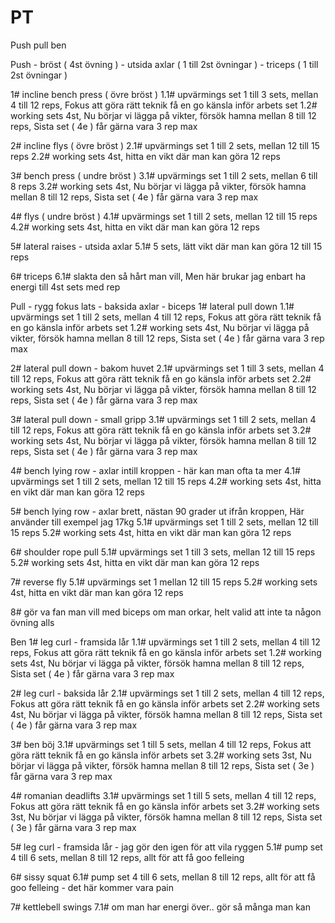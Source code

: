 # PT

Push pull ben 

Push - bröst ( 4st övning ) - utsida axlar ( 1 till 2st övningar ) - triceps ( 1 till 2st övningar )

1# incline bench press ( övre bröst )
1.1# upvärmings set 1 till 3 sets, mellan 4 till 12 reps, Fokus att göra rätt teknik få en go känsla inför arbets set
1.2# working sets 4st, Nu börjar vi lägga på vikter, försök hamna mellan 8 till 12 reps, Sista set ( 4e ) får gärna vara 3 rep max

2# incline flys ( övre bröst )
2.1# upvärmings set 1 till 2 sets, mellan 12 till 15 reps 
2.2#  working sets 4st, hitta en vikt där man kan göra 12 reps 

3# bench press ( undre bröst )
3.1# upvärmings set 1 till 2 sets, mellan 6 till 8 reps 
3.2# working sets 4st, Nu börjar vi lägga på vikter, försök hamna mellan 8 till 12 reps, Sista set ( 4e ) får gärna vara 3 rep max

4# flys ( undre bröst )
4.1# upvärmings set 1 till 2 sets, mellan 12 till 15 reps 
4.2#  working sets 4st, hitta en vikt där man kan göra 12 reps 

5# lateral raises - utsida axlar
5.1# 5 sets, lätt vikt där man kan göra 12 till 15 reps 

6# triceps 
6.1# slakta den så hårt man vill, Men här brukar jag enbart ha energi till 4st sets med rep


Pull - rygg fokus lats - baksida axlar - biceps
1# lateral pull down
1.1# upvärmings set 1 till 2 sets, mellan 4 till 12 reps, Fokus att göra rätt teknik få en go känsla inför arbets set
1.2# working sets 4st, Nu börjar vi lägga på vikter, försök hamna mellan 8 till 12 reps, Sista set ( 4e ) får gärna vara 3 rep max

2# lateral pull down - bakom huvet
2.1# upvärmings set 1 till 3 sets, mellan 4 till 12 reps, Fokus att göra rätt teknik få en go känsla inför arbets set
2.2# working sets 4st, Nu börjar vi lägga på vikter, försök hamna mellan 8 till 12 reps, Sista set ( 4e ) får gärna vara 3 rep max


3# lateral pull down - small gripp
3.1# upvärmings set 1 till 2 sets, mellan 4 till 12 reps, Fokus att göra rätt teknik få en go känsla inför arbets set
3.2# working sets 4st, Nu börjar vi lägga på vikter, försök hamna mellan 8 till 12 reps, Sista set ( 4e ) får gärna vara 3 rep max


4# bench lying row - axlar intill kroppen - här kan man ofta ta mer 
4.1# upvärmings set 1 till 2 sets, mellan 12 till 15 reps 
4.2#  working sets 4st, hitta en vikt där man kan göra 12 reps 

5# bench lying row - axlar brett, nästan 90 grader ut ifrån kroppen, Här använder till exempel jag 17kg
5.1# upvärmings set 1 till 2 sets, mellan 12 till 15 reps 
5.2#  working sets 4st, hitta en vikt där man kan göra 12 reps 

6# shoulder rope pull
5.1# upvärmings set 1 till 3 sets, mellan 12 till 15 reps 
5.2#  working sets 4st, hitta en vikt där man kan göra 12 reps 

7# reverse fly
5.1# upvärmings set 1 mellan 12 till 15 reps 
5.2#  working sets 4st, hitta en vikt där man kan göra 12 reps 

8# gör va fan man vill med biceps om man orkar, helt valid att inte ta någon övning alls


Ben
1# leg curl - framsida lår 
1.1# upvärmings set 1 till 2 sets, mellan 4 till 12 reps, Fokus att göra rätt teknik få en go känsla inför arbets set
1.2# working sets 4st, Nu börjar vi lägga på vikter, försök hamna mellan 8 till 12 reps, Sista set ( 4e ) får gärna vara 3 rep max

2# leg curl - baksida lår 
2.1# upvärmings set 1 till 2 sets, mellan 4 till 12 reps, Fokus att göra rätt teknik få en go känsla inför arbets set
2.2# working sets 4st, Nu börjar vi lägga på vikter, försök hamna mellan 8 till 12 reps, Sista set ( 4e ) får gärna vara 3 rep max

3# ben böj 
3.1# upvärmings set 1 till 5 sets, mellan 4 till 12 reps, Fokus att göra rätt teknik få en go känsla inför arbets set
3.2# working sets 3st, Nu börjar vi lägga på vikter, försök hamna mellan 8 till 12 reps, Sista set ( 3e ) får gärna vara 3 rep max

4# romanian deadlifts
3.1# upvärmings set 1 till 5 sets, mellan 4 till 12 reps, Fokus att göra rätt teknik få en go känsla inför arbets set
3.2# working sets 3st, Nu börjar vi lägga på vikter, försök hamna mellan 8 till 12 reps, Sista set ( 3e ) får gärna vara 3 rep max

5# leg curl - framsida lår - jag gör den igen för att vila ryggen
5.1# pump set 4 till 6 sets, mellan 8 till 12 reps, allt för att få goo felleing 

6# sissy squat
6.1# pump set 4 till 6 sets, mellan 8 till 12 reps, allt för att få goo felleing - det här kommer vara pain

7# kettlebell swings
7.1# om man har energi över.. gör så många man kan
